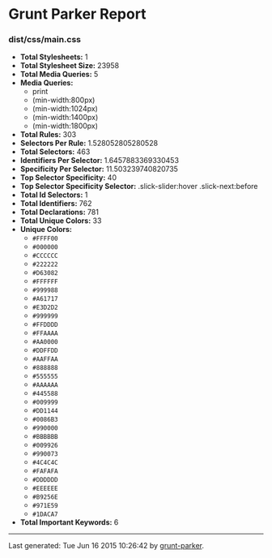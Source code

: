 # Grunt Parker Report


### dist/css/main.css

- **Total Stylesheets:** 1
- **Total Stylesheet Size:** 23958
- **Total Media Queries:** 5
- **Media Queries:**
	- print
	- (min-width:800px)
	- (min-width:1024px)
	- (min-width:1400px)
	- (min-width:1800px)
- **Total Rules:** 303
- **Selectors Per Rule:** 1.528052805280528
- **Total Selectors:** 463
- **Identifiers Per Selector:** 1.6457883369330453
- **Specificity Per Selector:** 11.503239740820735
- **Top Selector Specificity:** 40
- **Top Selector Specificity Selector:** .slick-slider:hover .slick-next:before
- **Total Id Selectors:** 1
- **Total Identifiers:** 762
- **Total Declarations:** 781
- **Total Unique Colors:** 33
- **Unique Colors:**
	- `#FFFF00`
	- `#000000`
	- `#CCCCCC`
	- `#222222`
	- `#D63082`
	- `#FFFFFF`
	- `#999988`
	- `#A61717`
	- `#E3D2D2`
	- `#999999`
	- `#FFDDDD`
	- `#FFAAAA`
	- `#AA0000`
	- `#DDFFDD`
	- `#AAFFAA`
	- `#888888`
	- `#555555`
	- `#AAAAAA`
	- `#445588`
	- `#009999`
	- `#DD1144`
	- `#0086B3`
	- `#990000`
	- `#BBBBBB`
	- `#009926`
	- `#990073`
	- `#4C4C4C`
	- `#FAFAFA`
	- `#DDDDDD`
	- `#EEEEEE`
	- `#B9256E`
	- `#971E59`
	- `#1DACA7`
- **Total Important Keywords:** 6


* * *

Last generated: Tue Jun 16 2015 10:26:42 by [grunt-parker](https://github.com/leny/grunt-parker).
